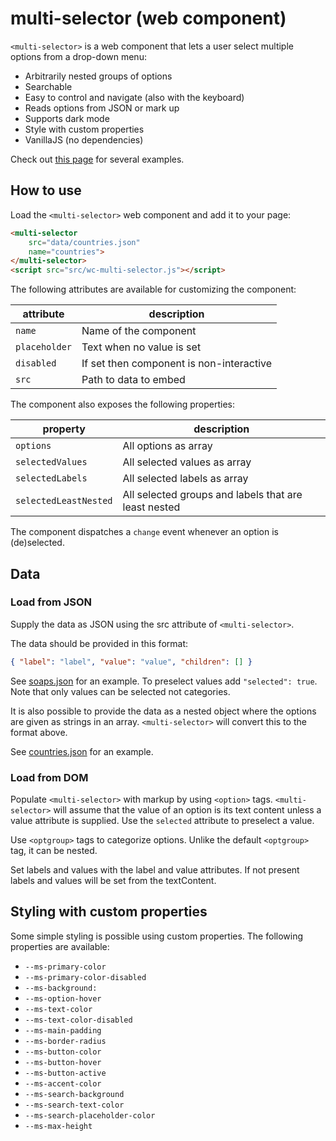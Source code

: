 # multi-selector (web component)

`<multi-selector>` is a web component that lets a user select multiple options from a drop-down menu:

* Arbitrarily nested groups of options
* Searchable
* Easy to control and navigate (also with the keyboard)
* Reads options from JSON or mark up
* Supports dark mode
* Style with custom properties
* VanillaJS (no dependencies)

Check out [this page](https://lcvriend.github.io/wc-multi-selector/) for several examples.

## How to use
Load the `<multi-selector>` web component and add it to your page:

```html
<multi-selector
    src="data/countries.json"
    name="countries">
</multi-selector>
<script src="src/wc-multi-selector.js"></script>
```

The following attributes are available for customizing the component:

attribute     | description
--------------|-------------
`name`        | Name of the component
`placeholder` | Text when no value is set
`disabled`    | If set then component is non-interactive
`src`         | Path to data to embed

The component also exposes the following properties:

property              | description
----------------------|-------------
`options`             | All options as array
`selectedValues`      | All selected values as array
`selectedLabels`      | All selected labels as array
`selectedLeastNested` | All selected groups and labels that are least nested

The component dispatches a `change` event whenever an option is (de)selected.

## Data
### Load from JSON
Supply the data as JSON using the src attribute of `<multi-selector>`.

The data should be provided in this format:

```json
{ "label": "label", "value": "value", "children": [] }
```

See [soaps.json](data/soaps.json) for an example. To preselect values add `"selected": true`. Note that only values can be selected not categories.

It is also possible to provide the data as a nested object where the options are given as strings in an array. `<multi-selector>` will convert this to the format above.

See [countries.json](data/countries.json) for an example.

### Load from DOM
Populate `<multi-selector>` with markup by using `<option>` tags. `<multi-selector>` will assume that the value of an option is its text content unless a value attribute is supplied. Use the `selected` attribute to preselect a value.

Use `<optgroup>` tags to categorize options. Unlike the default `<optgroup>` tag, it can be nested.

Set labels and values with the label and value attributes. If not present labels and values will be set from the textContent.

## Styling with custom properties
Some simple styling is possible using custom properties. The following properties are available:

* `--ms-primary-color`
* `--ms-primary-color-disabled`
* `--ms-background:`
* `--ms-option-hover`
* `--ms-text-color`
* `--ms-text-color-disabled`
* `--ms-main-padding`
* `--ms-border-radius`
* `--ms-button-color`
* `--ms-button-hover`
* `--ms-button-active`
* `--ms-accent-color`
* `--ms-search-background`
* `--ms-search-text-color`
* `--ms-search-placeholder-color`
* `--ms-max-height`
